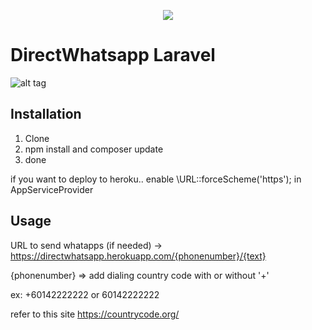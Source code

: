 <p align="center"><img src="https://laravel.com/assets/img/components/logo-laravel.svg"></p>

# DirectWhatsapp Laravel

![alt tag](https://github.com/afiqiqmal/DirectWhatapps-Laravel/blob/master/screenshot.png?raw=true)


## Installation

1. Clone
2. npm install and composer update
3. done


if you want to deploy to heroku.. enable \URL::forceScheme('https'); in AppServiceProvider


## Usage


URL to send whatapps (if needed) -> https://directwhatsapp.herokuapp.com/{phonenumber}/{text}

{phonenumber} => add dialing country code with or without '+' 

ex: +60142222222 or 60142222222


refer to this site https://countrycode.org/

